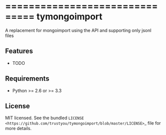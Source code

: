 ===============================
tymongoimport
===============================

A replacement for mongoimport using the API and supporting only jsonl files

Features
--------

* TODO

Requirements
------------

- Python >= 2.6 or >= 3.3

License
-------

MIT licensed. See the bundled `LICENSE <https://github.com/trustyou/tymongoimport/blob/master/LICENSE>`_ file for more details.
